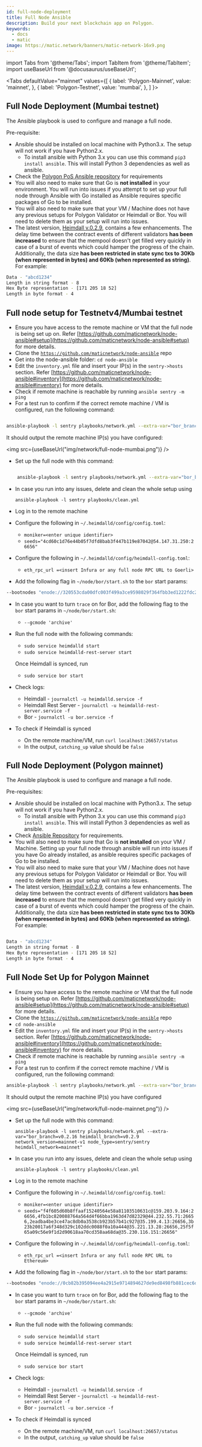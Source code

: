 ```yaml
---
id: full-node-deployment
title: Full Node Ansible
description: Build your next blockchain app on Polygon.
keywords:
  - docs
  - matic
image: https://matic.network/banners/matic-network-16x9.png
---
```

import Tabs from '@theme/Tabs';
import TabItem from '@theme/TabItem';
import useBaseUrl from '@docusaurus/useBaseUrl';

<Tabs
  defaultValue="mainnet"
  values={[
    { label: 'Polygon-Mainnet', value: 'mainnet', },
    { label: 'Polygon-Testnet', value: 'mumbai', },
  ]
}>
<TabItem value="mumbai">

## Full Node Deployment (Mumbai testnet)

The Ansible playbook is used to configure and manage a full node.

Pre-requisite:

- Ansible should be installed on local machine with Python3.x. The setup will not work if you have Python2.x.
    - To install ansible with Python 3.x you can use this command `pip3 install ansible`. This will install Python 3 dependencies as well as ansible.
- Check the [Polygon PoS Ansible repository](https://github.com/maticnetwork/node-ansible#requirements) for requirements
- You will also need to make sure that Go is **not installed** in your environment. You will run into issues if you attempt to set up your full node through Ansible with Go installed as Ansible requires specific packages of Go to be installed.
- You will also need to make sure that your VM / Machine does not have any previous setups for Polygon Validator or Heimdall or Bor. You will need to delete them as your setup will run into issues.
- The latest version, [Heimdall v.0.2.9](https://github.com/maticnetwork/heimdall/releases/tag/v0.2.9), contains a few enhancements. The delay time between the contract events of different validators **has been increased** to ensure that the mempool doesn't get filled very quickly in case of a burst of events which could hamper the progress of the chain. Additionally, the data size **has been restricted in state sync txs to 30Kb (when represented in bytes) and 60Kb (when represented as string)**. For example:

```bash
Data - "abcd1234"
Length in string format - 8
Hex Byte representation - [171 205 18 52]
Length in byte format - 4

```

## Full node setup for Testnetv4/Mumbai testnet

- Ensure you have access to the remote machine or VM that the full node is being set up on. Refer [https://github.com/maticnetwork/node-ansible#setup](https://github.com/maticnetwork/node-ansible#setup) for more details.
- Clone the [`https://github.com/maticnetwork/node-ansible`](https://github.com/maticnetwork/node-ansible) repo
- Get into the node-ansible folder: `cd node-ansible`
- Edit the `inventory.yml` file and insert your IP(s) in the `sentry->hosts` section. Refer [https://github.com/maticnetwork/node-ansible#inventory](https://github.com/maticnetwork/node-ansible#inventory) for more details.
- Check if remote machine is reachable by running `ansible sentry -m ping`
- For a test run to confirm if the correct remote machine / VM is configured, run the following command:

```bash

ansible-playbook -l sentry playbooks/network.yml --extra-var="bor_branch=v0.2.16 heimdall_branch=v0.2.9 network_version=testnet-v4 node_type=sentry/sentry heimdall_network=mumbai" --list-hosts

```

It should output the remote machine IP(s) you have configured:

<img src={useBaseUrl("img/network/full-node-mumbai.png")} />

- Set up the full node with this command:

```bash

    ansible-playbook -l sentry playbooks/network.yml --extra-var="bor_branch=v0.2.16 heimdall_branch=v0.2.9 network_version=testnet-v4 node_type=sentry/sentry heimdall_network=mumbai"

```

- In case you run into any issues, delete and clean the whole setup using

    `ansible-playbook -l sentry playbooks/clean.yml`

- Log in to the remote machine
- Configure the following in `~/.heimdalld/config/config.toml`:
    - `moniker=<enter unique identifier>`
    - `seeds="4cd60c1d76e44b05f7dfd8bab3f447b119e87042@54.147.31.250:26656"`
- Configure the following in `~/.heimdalld/config/heimdall-config.toml`:
    - `eth_rpc_url =<insert Infura or any full node RPC URL to Goerli>`
- Add the following flag in `~/node/bor/start.sh` to the `bor` start params:

```bash
--bootnodes "enode://320553cda00dfc003f499a3ce9598029f364fbb3ed1222fdc20a94d97dcc4d8ba0cd0bfa996579dcc6d17a534741fb0a5da303a90579431259150de66b597251@54.147.31.250:30303"
```

- In case you want to turn `trace` on for Bor, add the following flag to the `bor` start params in `~/node/bor/start.sh`:
    - `--gcmode 'archive'`

- Run the full node with the following commands:
    - `sudo service heimdalld start`
    - `sudo service heimdalld-rest-server start`

    Once Heimdall is synced, run

    - `sudo service bor start`

- Check logs:
    - Heimdall - `journalctl -u heimdalld.service -f`
    - Heimdall Rest Server - `journalctl -u heimdalld-rest-server.service -f`
    - Bor - `journalctl -u bor.service -f`

- To check if Heimdall is synced
    - On the remote machine/VM, run `curl localhost:26657/status`
    - In the output, `catching_up` value should be `false`

</TabItem>
<TabItem value="mainnet">

## Full Node Deployment (Polygon mainnet)

The Ansible playbook is used to configure and manage a full node.

Pre-requisites:

- Ansible should be installed on local machine with Python3.x. The setup will not work if you have Python2.x.
    - To install ansible with Python 3.x you can use this command `pip3 install ansible`. This will install Python 3 dependencies as well as ansible.
- Check [Ansible Repository](https://github.com/maticnetwork/node-ansible#requirements) for requirements.
- You will also need to make sure that Go is **not installed** on your VM / Machine. Setting up your full node through ansible will run into issues if you have Go already installed, as ansible requires specific packages of Go to be installed.
- You will also need to make sure that your VM / Machine does not have any previous setups for Polygon Validator or Heimdall or Bor. You will need to delete them as your setup will run into issues.
- The latest version, [Heimdall v.0.2.9](https://github.com/maticnetwork/heimdall/releases/tag/v0.2.9), contains a few enhancements. The delay time between the contract events of different validators **has been increased** to ensure that the mempool doesn't get filled very quickly in case of a burst of events which could hamper the progress of the chain. Additionally, the data size **has been restricted in state sync txs to 30Kb (when represented in bytes) and 60Kb (when represented as string)**. For example:

```bash

Data - "abcd1234"
Length in string format - 8
Hex Byte representation - [171 205 18 52]
Length in byte format - 4
```

## Full Node Set Up for Polygon Mainnet

- Ensure you have access to the remote machine or VM that the full node is being setup on. Refer [https://github.com/maticnetwork/node-ansible#setup](https://github.com/maticnetwork/node-ansible#setup) for more details.
- Clone the [`https://github.com/maticnetwork/node-ansible`](https://github.com/maticnetwork/node-ansible) repo
- `cd node-ansible`
- Edit the `inventory.yml` file and insert your IP(s) in the `sentry->hosts` section. Refer [https://github.com/maticnetwork/node-ansible#inventory](https://github.com/maticnetwork/node-ansible#inventory) for more details.
- Check if remote machine is reachable by running `ansible sentry -m ping`
- For a test run to confirm if the correct remote machine / VM is configured, run the following command:

```bash
ansible-playbook -l sentry playbooks/network.yml --extra-var="bor_branch=v0.2.16 heimdall_branch=v0.2.9 network_version=mainnet-v1 node_type=sentry/sentry heimdall_network=mainnet" --list-hosts
```

It should output the remote machine IP(s) you have configured

<img src={useBaseUrl("img/network/full-node-mainnet.png")} />


- Set up the full node with this command:


    `ansible-playbook -l sentry playbooks/network.yml --extra-var="bor_branch=v0.2.16 heimdall_branch=v0.2.9 network_version=mainnet-v1 node_type=sentry/sentry heimdall_network=mainnet"`

- In case you run into any issues, delete and clean the whole setup using

    `ansible-playbook -l sentry playbooks/clean.yml`

- Log in to the remote machine
- Configure the following in `~/.heimdalld/config/config.toml`:
    - `moniker=<enter unique identifier>`
    - `seeds="f4f605d60b8ffaaf15240564e58a81103510631c@159.203.9.164:26656,4fb1bc820088764a564d4f66bba1963d47d82329@44.232.55.71:26656,2eadba4be3ce47ac8db0a3538cb923b57b41c927@35.199.4.13:26656,3b23b20017a6f348d329c102ddc0088f0a10a444@35.221.13.28:26656,25f5f65a09c56e9f1d2d90618aa70cd358aa68da@35.230.116.151:26656"`
- Configure the following in `~/.heimdalld/config/heimdall-config.toml`:
    - `eth_rpc_url =<insert Infura or any full node RPC URL to Ethereum>`
- Add the following flag in `~/node/bor/start.sh` to the `bor` start params:

```bash
--bootnodes "enode://0cb82b395094ee4a2915e9714894627de9ed8498fb881cec6db7c65e8b9a5bd7f2f25cc84e71e89d0947e51c76e85d0847de848c7782b13c0255247a6758178c@44.232.55.71:30303,enode://88116f4295f5a31538ae409e4d44ad40d22e44ee9342869e7d68bdec55b0f83c1530355ce8b41fbec0928a7d75a5745d528450d30aec92066ab6ba1ee351d710@159.203.9.164:30303"
```

- In case you want to turn `trace` on for Bor, add the following flag to the `bor` start params in `~/node/bor/start.sh`:
    - `--gcmode 'archive'`

- Run the full node with the following commands:
    - `sudo service heimdalld start`
    - `sudo service heimdalld-rest-server start`

    Once Heimdall is synced, run

    - `sudo service bor start`

- Check logs:
    - Heimdall - `journalctl -u heimdalld.service -f`
    - Heimdall Rest Server - `journalctl -u heimdalld-rest-server.service -f`
    - Bor - `journalctl -u bor.service -f`

- To check if Heimdall is synced
    - On the remote machine/VM, run `curl localhost:26657/status`
    - In the output, `catching_up` value should be `false`

</TabItem>
</Tabs>
